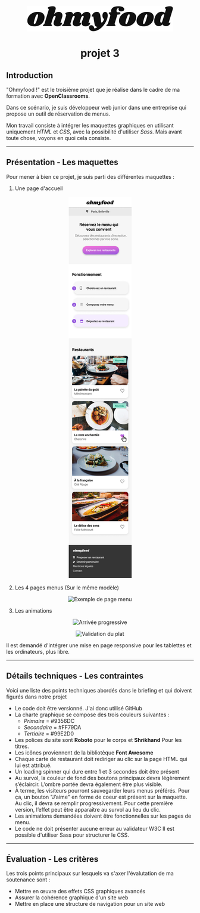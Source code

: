 <p align="center"><img src="./Docs/ohmyfood@2x.svg" alt="ohmyfood"></p> 

<h1 align="center">projet 3</h1>
 

## Introduction 

"Ohmyfood !" est le troisième projet que je réalise dans le cadre de ma formation avec  **OpenClassrooms**.

Dans ce scénario, je suis développeur  web junior dans une entreprise qui propose un outil de réservation de menus.

Mon travail consiste à intégrer les maquettes graphiques en utilisant uniquement *HTML* et *CSS*, avec la possibilité d'utiliser *Sass*. Mais avant toute chose, voyons en quoi cela consiste.

***************
## Présentation - Les maquettes
Pour mener à bien ce projet, je suis parti des différentes maquettes :
1. Une page d'accueil

<p align="center"><img src="./Docs/Accueil.png" alt="Page accueil"></p>

2. Les 4 pages menus (Sur le même modèle)

<p align="center"><img src="./Docs/Menu-La palette du goût.png" alt="Exemple de page menu"></p>

3. Les animations

<p align="center"><img src="./Docs/Apparition_progressive.mp4" alt="Arrivée progressive"></p>
<p align="center"><img src="./Docs/Sélection_plat.mp4" alt="Validation du plat"></p>

Il est demandé d'intégrer une mise en page responsive pour les tablettes et les ordinateurs, plus libre.

**************************

## Détails techniques - Les contraintes
 Voici une liste des points techniques abordés dans le briefing et qui doivent figurés dans notre projet
 * Le code doit être versionné. J'ai donc utilisé GitHub
 * La charte graphique se compose des trois couleurs suivantes :
    * *Primaire* = #9356DC
    * *Secondaire* = #FF79DA
    * *Tertiaire* = #99E2D0
* Les polices du site sont **Roboto** pour le corps et **Shrikhand** Pour les titres.
* Les icônes proviennent de la bibliotèque **Font Awesome**
* Chaque carte de restaurant doit rediriger au clic sur la page HTML qui lui est attribué.
* Un loading spinner qui dure entre 1 et 3 secondes doit être présent
* Au survol, la couleur de fond des boutons principaux devra légèrement s’éclaircir. L’ombre portée devra également être plus visible.
* À terme, les visiteurs pourront sauvegarder leurs menus préférés. Pour ça, un bouton "J’aime" en forme de coeur est présent sur la maquette. Au clic, il devra se remplir progressivement. Pour cette première version, l’effet peut être apparaître au survol au lieu du clic.
* Les animations demandées doivent être fonctionnelles sur les pages de menu.
* Le code ne doit présenter aucune erreur au validateur W3C
Il est possible d'utiliser Sass pour structurer le CSS.

************************

## Évaluation - Les critères
Les trois points principaux sur lesquels va s'axer l'évalutation de ma soutenance sont :
* Mettre en œuvre des effets CSS graphiques avancés
* Assurer la cohérence graphique d'un site web
* Mettre en place une structure de navigation pour un site web

